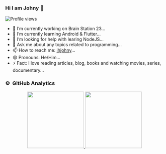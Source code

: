 ### Hi I am Johny 👋

![Profile views](https://gpvc.arturio.dev/ihjohny)

- 🔭 I’m currently working on Brain Station 23...
- 🌱 I’m currently learning Android & Flutter...
- 🤔 I’m looking for help with learing NodeJS...
- 💬 Ask me about any topics related to programming...
- 📫 How to reach me: [ihjohny](https://www.facebook.com/ihjohny)...
- 😄 Pronouns: He/Him...
- ⚡ Fact: I love reading articles, blog, books and watching movies, series, documentary...


### ⚙️ &nbsp;GitHub Analytics

<p align="center">
<a href="https://github.com/ihjohny">
  <img height="180em" src="https://github-readme-stats-eight-theta.vercel.app/api?username=ihjohny&show_icons=true&theme=vue-dark&include_all_commits=true&count_private=true" />
  <img height="180em" src="https://github-readme-stats-eight-theta.vercel.app/api/top-langs/?username=ihjohny&layout=compact&theme=vue-dark" />
</a>
</p>
